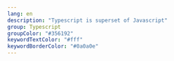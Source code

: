 ```yaml
---
lang: en
description: "Typescript is superset of Javascript"
group: Typescript
groupColor: "#356192"
keywordTextColor: "#fff"
keywordBorderColor: "#0a0a0e"
---
```

